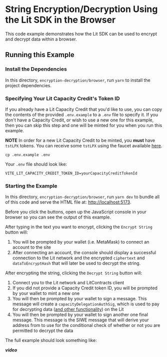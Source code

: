 # String Encryption/Decryption Using the Lit SDK in the Browser

This code example demonstrates how the Lit SDK can be used to encrypt and decrypt data within a browser.

## Running this Example

### Install the Dependencies

In this directory, `encryption-decryption/browser`, run `yarn` to install the project dependencies.

### Specifying Your Lit Capacity Credit's Token ID

If you already have a Lit Capacity Credit that you'd like to use, you can copy the contents of the provided `.env.example` to a `.env` file to specify it. If you don't have a Capacity Credit, or wish to use a new one for this example, then you can skip this step and one will be minted for you when you run this example.

**NOTE** In order for a new Lit Capacity Credit to be minted, you **must** have `tstLPX` tokens. You can receive some `tstLPX` using the faucet available [here](https://faucet.litprotocol.com/).

```
cp .env.example .env
```

Your `.env` file should look like:

```
VITE_LIT_CAPACITY_CREDIT_TOKEN_ID=yourCapacityCreditTokenId
```

### Starting the Example

In this directory, `encryption-decryption/browser`, run `yarn dev` to bundle all of this code and serve the HTML file at: [http://localhost:5173](http://localhost:5173).

Before you click the buttons, open up the JavaScript console in your browser so you can see the output of this example.

After typing in the text you want to encrypt, clicking the `Encrypt String` button will:

1. You will be prompted by your wallet (i.e. MetaMask) to connect an account to the site
2. After connecting an account, the console should display a successful connection to the Lit network and the encrypted `ciphertext` and `dataToEncryptHash` that will later be used to decrypt the string.

After encrypting the string, clicking the `Decrypt String` button will:

1. Connect you to the Lit network and LitContracts client
2. If you did not provide a Capacity Credit token ID, you will be prompted by your wallet to mint a new one
3. You will then be prompted by your wallet to sign a message. This message will create a `capacityDelegationAuthSig`, which is used to pay for decrypting data ([and other functionality](https://developer.litprotocol.com/paying-for-lit/capacity-credits)) on the Lit 
4. You will then be prompted by your wallet to sign another one final message. This message is the SIWE message that will derive your address from to use for the conditional check of whether or not you are permitted to decrypt the data

The full example should look something like:

***video***
